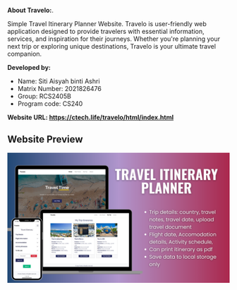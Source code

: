**About Travelo:**.
  
Simple Travel Itinerary Planner Website. Travelo is user-friendly web application designed to provide travelers with essential information, services, and inspiration for their journeys. Whether you're planning your next trip or exploring unique destinations, Travelo is your ultimate travel companion.
 
**Developed by:**
- Name: Siti Aisyah binti Ashri
- Matrix Number: 2021826476
- Group: RCS2405B
- Program code: CS240

**Website URL: https://ctech.life/travelo/html/index.html**

## **Website Preview**

![image](https://github.com/aisyahashri/travelo/blob/725f91ba72ba161cf6493c15b4b686d20146499c/travelo.png)
